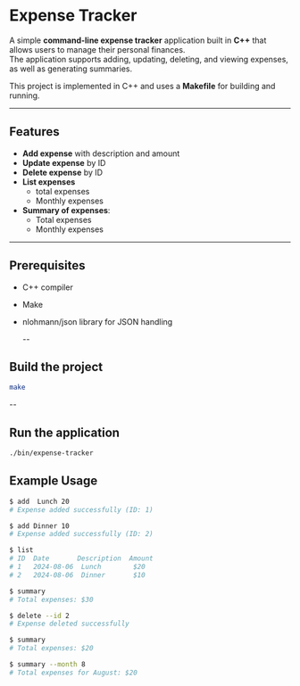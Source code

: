 # Expense Tracker

A simple **command-line expense tracker** application built in **C++** that allows users to manage their personal finances.  
The application supports adding, updating, deleting, and viewing expenses, as well as generating summaries.  

This project is implemented in C++ and uses a **Makefile** for building and running.

---

## Features

- **Add expense** with description and amount  
- **Update expense** by ID  
- **Delete expense** by ID  
- **List expenses**
  - total expenses
  - Monthly expenses  
- **Summary of expenses**:
  - Total expenses
  - Monthly expenses
 
---

## Prerequisites
- C++ compiler
- Make
- nlohmann/json library for JSON handling

  --

## Build the project
```bash
make
```
--
## Run the application
```bash
./bin/expense-tracker
```

## Example Usage

```bash
$ add  Lunch 20
# Expense added successfully (ID: 1)

$ add Dinner 10
# Expense added successfully (ID: 2)

$ list
# ID  Date       Description  Amount
# 1   2024-08-06  Lunch        $20
# 2   2024-08-06  Dinner       $10

$ summary
# Total expenses: $30

$ delete --id 2
# Expense deleted successfully

$ summary
# Total expenses: $20

$ summary --month 8
# Total expenses for August: $20

